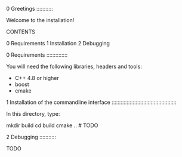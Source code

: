 0 Greetings
:::::::::::

Welcome to the installation!

CONTENTS

0 Requirements
1 Installation
2 Debugging

0 Requirements
::::::::::::::

You will need the following libraries, headers and tools:

  * C++ 4.8 or higher
  * boost
  * cmake

1 Installation of the commandline interface
:::::::::::::::::::::::::::::::::::::::::::

In this directory, type:

  mkdir build
  cd build
  cmake .. # TODO

2 Debugging
:::::::::::

TODO

